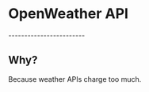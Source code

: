 <h1>OpenWeather API</h1>
------------------------
<h2>Why?</h2>
Because weather APIs charge too much.